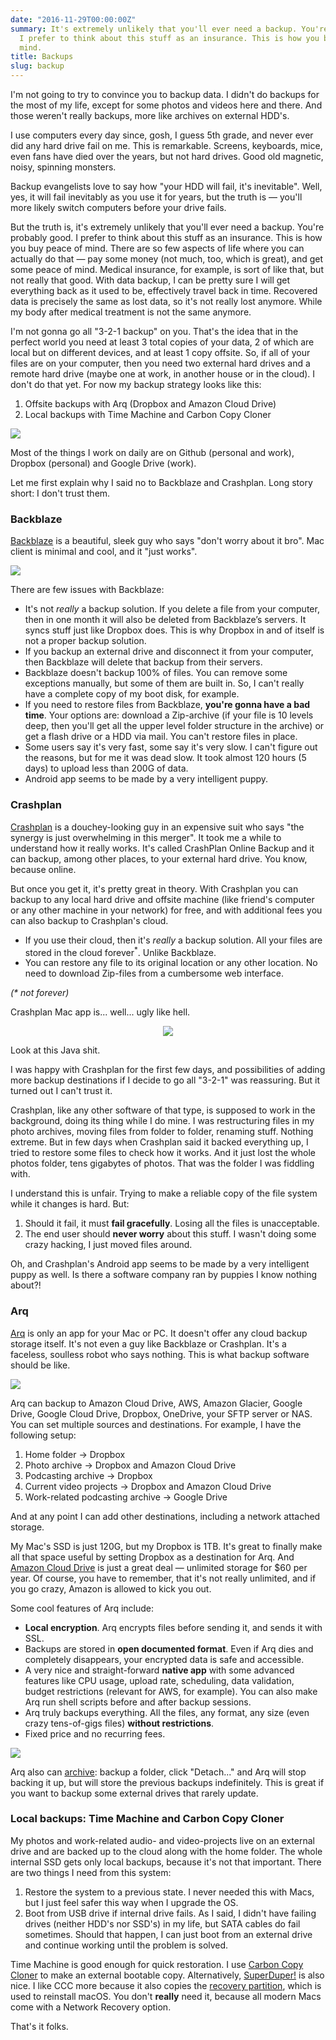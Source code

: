 ```yaml
---
date: "2016-11-29T00:00:00Z"
summary: It's extremely unlikely that you'll ever need a backup. You're probably good.
  I prefer to think about this stuff as an insurance. This is how you buy peace of
  mind.
title: Backups
slug: backup
---
```


I'm not going to try to convince you to backup data. I didn't do backups for the most of my life, except for some photos and videos here and there. And those weren't really backups, more like archives on external HDD's.

I use computers every day since, gosh, I guess 5th grade, and never ever did any hard drive fail on me. This is remarkable. Screens, keyboards, mice, even fans have died over the years, but not hard drives. Good old magnetic, noisy, spinning monsters.

Backup evangelists love to say how "your HDD will fail, it's inevitable". Well, yes, it will fail inevitably as you use it for years, but the truth is — you'll more likely switch computers before your drive fails.

But the truth is, it's extremely unlikely that you'll ever need a backup. You're probably good. I prefer to think about this stuff as an insurance. This is how you buy peace of mind. There are so few aspects of life where you can actually do that — pay some money (not much, too, which is great), and get some peace of mind. Medical insurance, for example, is sort of like that, but not really that good. With data backup, I can be pretty sure I will get everything back as it used to be, effectively travel back in time. Recovered data is precisely the same as lost data, so it's not really lost anymore. While my body after medical treatment is not the same anymore.

I'm not gonna go all "3-2-1 backup" on you. That's the idea that in the perfect world you need at least 3 total copies of your data, 2 of which are local but on different devices, and at least 1 copy offsite. So, if all of your files are on your computer, then you need two external hard drives and a remote hard drive (maybe one at work, in another house or in the cloud). I don't do that yet. For now my backup strategy looks like this:

1. Offsite backups with Arq (Dropbox and Amazon Cloud Drive)
2. Local backups with Time Machine and Carbon Copy Cloner

![](/images/posts/backup_strategy.jpg)

Most of the things I work on daily are on Github (personal and work), Dropbox (personal) and Google Drive (work).

Let me first explain why I said no to Backblaze and Crashplan. Long story short: I don't trust them.

### Backblaze

[Backblaze](https://www.backblaze.com/) is a beautiful, sleek guy who says "don't worry about it bro". Mac client is minimal and cool, and it "just works".

![](/images/posts/backblaze.jpg)

There are few issues with Backblaze:

- It's not *really* a backup solution. If you delete a file from your computer, then in one month it will also be deleted from Backblaze’s servers. It syncs stuff just like Dropbox does. This is why Dropbox in and of itself is not a proper backup solution.
- If you backup an external drive and disconnect it from your computer, then Backblaze will delete that backup from their servers.
- Backblaze doesn't backup 100% of files. You can remove some exceptions manually, but some of them are built in. So, I can't really have a complete copy of my boot disk, for example.
- If you need to restore files from Backblaze, **you're gonna have a bad time**. Your options are: download a Zip-archive (if your file is 10 levels deep, then you'll get all the upper level folder structure in the archive) or get a flash drive or a HDD via mail. You can't restore files in place.
- Some users say it's very fast, some say it's very slow. I can't figure out the reasons, but for me it was dead slow. It took almost 120 hours (5 days) to upload less than 200G of data.
- Android app seems to be made by a very intelligent puppy.

### Crashplan

[Crashplan](https://www.crashplan.com/) is a douchey-looking guy in an expensive suit who says "the synergy is just overwhelming in this merger". It took me a while to understand how it really works. It's called CrashPlan Online Backup and it can backup, among other places, to your external hard drive. You know, because online.

But once you get it, it's pretty great in theory. With Crashplan you can backup to any local hard drive and offsite machine (like friend's computer or any other machine in your network) for free, and with additional fees you can also backup to Crashplan's cloud.

- If you use their cloud, then it's *really* a backup solution. All your files are stored in the cloud forever<sup>*</sup>. Unlike Backblaze.
- You can restore any file to its original location or any other location. No need to download Zip-files from a cumbersome web interface.

_(* not forever)_

Crashplan Mac app is... well... ugly like hell.

<div style="text-align: center; margin-bottom: 1em;">
<img src="/images/posts/crashplan.png"/>
</div>

Look at this Java shit.

I was happy with Crashplan for the first few days, and possibilities of adding more backup destinations if I decide to go all "3-2-1" was reassuring. But it turned out I can't trust it.

Crashplan, like any other software of that type, is supposed to work in the background, doing its thing while I do mine. I was restructuring files in my photo archives, moving files from folder to folder, renaming stuff. Nothing extreme. But in few days when Crashplan said it backed everything up, I tried to restore some files to check how it works. And it just lost the whole photos folder, tens gigabytes of photos. That was the folder I was fiddling with.

I understand this is unfair. Trying to make a reliable copy of the file system while it changes is hard. But:

1. Should it fail, it must **fail gracefully**. Losing all the files is unacceptable.
2. The end user should **never worry** about this stuff. I wasn't doing some crazy hacking, I just moved files around.

Oh, and Crashplan's Android app seems to be made by a very intelligent puppy as well. Is there a software company ran by puppies I know nothing about?!

### Arq

[Arq](https://www.arqbackup.com/) is only an app for your Mac or PC. It doesn't offer any cloud backup storage itself. It's not even a guy like Backblaze or Crashplan. It's a faceless, soulless robot who says nothing. This is what backup software should be like.

![](/images/posts/arq.png)

Arq can backup to Amazon Cloud Drive, AWS, Amazon Glacier, Google Drive, Google Cloud Drive, Dropbox, OneDrive, your SFTP server or NAS. You can set multiple sources and destinations. For example, I have the following setup:

1. Home folder → Dropbox
2. Photo archive → Dropbox and Amazon Cloud Drive
3. Podcasting archive → Dropbox
3. Current video projects → Dropbox and Amazon Cloud Drive
4. Work-related podcasting archive → Google Drive

And at any point I can add other destinations, including a network attached storage.

My Mac's SSD is just 120G, but my Dropbox is 1TB. It's great to finally make all that space useful by setting Dropbox as a destination for Arq. And [Amazon Cloud Drive](https://www.amazon.com/clouddrive/home) is just a great deal — unlimited storage for $60 per year. Of course, you have to remember, that it's not really unlimited, and if you go crazy, Amazon is allowed to kick you out.

Some cool features of Arq include:

- **Local encryption**. Arq encrypts files before sending it, and sends it with SSL.
- Backups are stored in **open documented format**. Even if Arq dies and completely disappears, your encrypted data is safe and accessible.
- A very nice and straight-forward **native app** with some advanced features like CPU usage, upload rate, scheduling, data validation, budget restrictions (relevant for AWS, for example). You can also make Arq run shell scripts before and after backup sessions.
- Arq truly backups everything. All the files, any format, any size (even crazy tens-of-gigs files) **without restrictions**.
- Fixed price and no recurring fees.

![](/images/posts/arq2.png)

Arq also can [archive](https://www.arqbackup.com/arq_help/pages/archiving.html): backup a folder, click "Detach..." and Arq will stop backing it up, but will store the previous backups indefinitely. This is great if you want to backup some external drives that rarely update.

### Local backups: Time Machine and Carbon Copy Cloner

My photos and work-related audio- and video-projects live on an external drive and are backed up to the cloud along with the home folder. The whole internal SSD gets only local backups, because it's not that important. There are two things I need from this system:

1. Restore the system to a previous state. І never needed this with Macs, but I just feel safer this way when I upgrade the OS.
2. Boot from USB drive if internal drive fails. As I said, I didn't have failing drives (neither HDD's nor SSD's) in my life, but SATA cables do fail sometimes. Should that happen, I can just boot from an external drive and continue working until the problem is solved.

Time Machine is good enough for quick restoration. I use [Carbon Copy Cloner](https://bombich.com/) to make an external bootable copy. Alternatively, [SuperDuper!](http://www.shirt-pocket.com/SuperDuper/SuperDuperDescription.html) is also nice. I like CCC more because it also copies the [recovery partition](https://bombich.com/kb/ccc4/cloning-apples-recovery-hd-partition), which is used to reinstall macOS. You don't **really** need it, because all modern Macs come with a Network Recovery option.

That's it folks.
